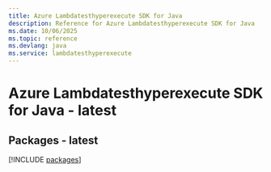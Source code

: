 ```yaml
---
title: Azure Lambdatesthyperexecute SDK for Java
description: Reference for Azure Lambdatesthyperexecute SDK for Java
ms.date: 10/06/2025
ms.topic: reference
ms.devlang: java
ms.service: lambdatesthyperexecute
---
```

# Azure Lambdatesthyperexecute SDK for Java - latest
## Packages - latest
[!INCLUDE [packages](lambdatesthyperexecute-index.md)]